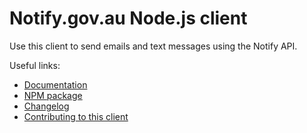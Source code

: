 # Notify.gov.au Node.js client

Use this client to send emails and text messages using the Notify API.

Useful links:

- [Documentation](https://docs.notify.gov.au)
- [NPM package](https://www.npmjs.com/package/@govau-platforms/notify-client)
- [Changelog](https://github.com/govau/notify-client-node/blob/master/CHANGELOG.md)
- [Contributing to this client](https://github.com/govau/notify-client-node/blob/master/CONTRIBUTING.md)
